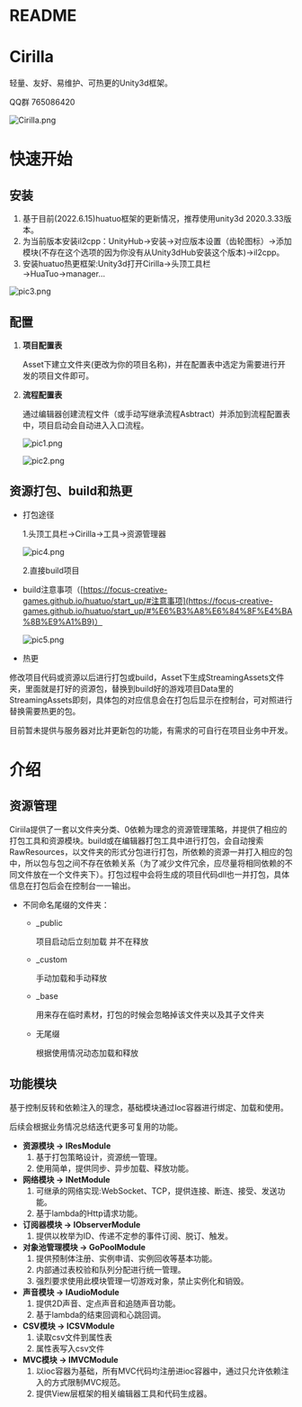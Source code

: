 # README

# Cirilla

轻量、友好、易维护、可热更的Unity3d框架。

QQ群 765086420

![Cirilla.png](README/Cirilla.png)

# 快速开始

## 安装

1. 基于目前(2022.6.15)huatuo框架的更新情况，推荐使用unity3d 2020.3.33版本。
2. 为当前版本安装il2cpp：UnityHub→安装→对应版本设置（齿轮图标）→添加模块(不存在这个选项的因为你没有从Unity3dHub安装这个版本)→il2cpp。
3. 安装huatuo热更框架:Unity3d打开Cirilla→头顶工具栏→HuaTuo→manager…

![pic3.png](README/pic3.png)

## 配置

1. **项目配置表**
    
    Asset下建立文件夹(更改为你的项目名称)，并在配置表中选定为需要进行开发的项目文件即可。 
    
2. **流程配置表**
    
    通过编辑器创建流程文件（或手动写继承流程Asbtract）并添加到流程配置表中，项目启动会自动进入入口流程。
    
    ![pic1.png](README/pic1.png)
    
    ![pic2.png](README/pic2.png)
    

## 资源打包、build和热更

- 打包途径
    
    1.头顶工具栏→Cirilla→工具→资源管理器
    
    ![pic4.png](README/pic4.png)
    
    2.直接build项目
    
- build注意事项（[https://focus-creative-games.github.io/huatuo/start_up/#注意事项](https://focus-creative-games.github.io/huatuo/start_up/#%E6%B3%A8%E6%84%8F%E4%BA%8B%E9%A1%B9)）
    
    ![pic5.png](README/pic5.png)
    
- 热更
    
修改项目代码或资源以后进行打包或build，Asset下生成StreamingAssets文件夹，里面就是打好的资源包，替换到build好的游戏项目Data里的StreamingAssets即刻，具体包的对应信息会在打包后显示在控制台，可对照进行替换需要热更的包。
    
目前暂未提供与服务器对比并更新包的功能，有需求的可自行在项目业务中开发。
    

# 介绍

## 资源管理

Ciriila提供了一套以文件夹分类、0依赖为理念的资源管理策略，并提供了相应的打包工具和资源模块。build或在编辑器打包工具中进行打包，会自动搜索RawResources，以文件夹的形式分包进行打包，所依赖的资源一并打入相应的包中，所以包与包之间不存在依赖关系（为了减少文件冗余，应尽量将相同依赖的不同文件放在一个文件夹下）。打包过程中会将生成的项目代码dll也一并打包，具体信息在打包后会在控制台一一输出。

- 不同命名尾缀的文件夹：
    - _public
        
        项目启动后立刻加载 并不在释放
        
    - _custom
        
         手动加载和手动释放
        
    - _base
        
        用来存在临时素材，打包的时候会忽略掉该文件夹以及其子文件夹
        
    - 无尾缀
        
        根据使用情况动态加载和释放 
        
    

## 功能模块

基于控制反转和依赖注入的理念，基础模块通过Ioc容器进行绑定、加载和使用。

后续会根据业务情况总结迭代更多可复用的功能。

- **资源模块 -> IResModule**
    1. 基于打包策略设计，资源统一管理。
    2. 使用简单，提供同步、异步加载、释放功能。
- **网络模块 -> INetModule**
    1. 可继承的网络实现:WebSocket、TCP，提供连接、断连、接受、发送功能。
    2. 基于lambda的Http请求功能。
- **订阅器模块 -> IObserverModule**
    1. 提供以枚举为ID、传递不定参的事件订阅、脱订、触发。
- **对象池管理模块 -> GoPoolModule**
    1. 提供预制体注册、实例申请、实例回收等基本功能。
    2. 内部通过表校验和队列分配进行统一管理。
    3. 强烈要求使用此模块管理一切游戏对象，禁止实例化和销毁。
- **声音模块 -> IAudioModule**
    1. 提供2D声音、定点声音和追随声音功能。
    2. 基于lambda的结束回调和心跳回调。
- **CSV模块 -> ICSVModule**
    1. 读取csv文件到属性表
    2. 属性表写入csv文件
- **MVC模块 -> IMVCModule**
    1. 以ioc容器为基础，所有MVC代码均注册进ioc容器中，通过只允许依赖注入的方式限制MVC规范。
    2. 提供View层框架的相关编辑器工具和代码生成器。

